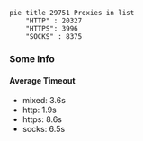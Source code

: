 
```mermaid
pie title 29751 Proxies in list
    "HTTP" : 20327
    "HTTPS": 3996
    "SOCKS" : 8375
```

### Some Info
#### Average Timeout

- mixed: 3.6s
- http: 1.9s
- https: 8.6s
- socks: 6.5s